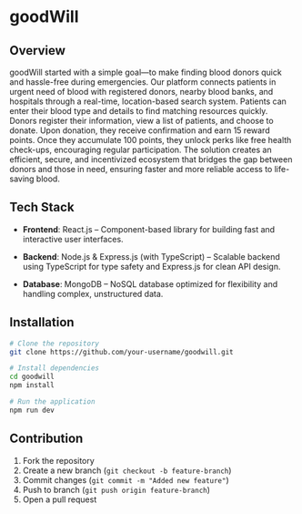 # goodWill

## Overview
goodWill started with a simple goal—to make finding blood donors quick and hassle-free during emergencies. Our platform connects patients in urgent need of blood with registered donors, nearby blood banks, and hospitals through a real-time, location-based search system. Patients can enter their blood type and details to find matching resources quickly. Donors register their information, view a list of patients, and choose to donate. Upon donation, they receive confirmation and earn 15 reward points. Once they accumulate 100 points, they unlock perks like free health check-ups, encouraging regular participation. The solution creates an efficient, secure, and incentivized ecosystem that bridges the gap between donors and those in need, ensuring faster and more reliable access to life-saving blood.

## Tech Stack
- **Frontend**:
   React.js – Component-based library for building fast and interactive user interfaces.

- **Backend**:
   Node.js & Express.js (with TypeScript) – Scalable backend using TypeScript for type safety and Express.js for clean API design.

- **Database**:
   MongoDB – NoSQL database optimized for flexibility and handling complex, unstructured data.

## Installation
```bash
# Clone the repository
git clone https://github.com/your-username/goodwill.git

# Install dependencies
cd goodwill
npm install

# Run the application
npm run dev
```

## Contribution
1. Fork the repository
2. Create a new branch (`git checkout -b feature-branch`)
3. Commit changes (`git commit -m "Added new feature"`)
4. Push to branch (`git push origin feature-branch`)
5. Open a pull request


